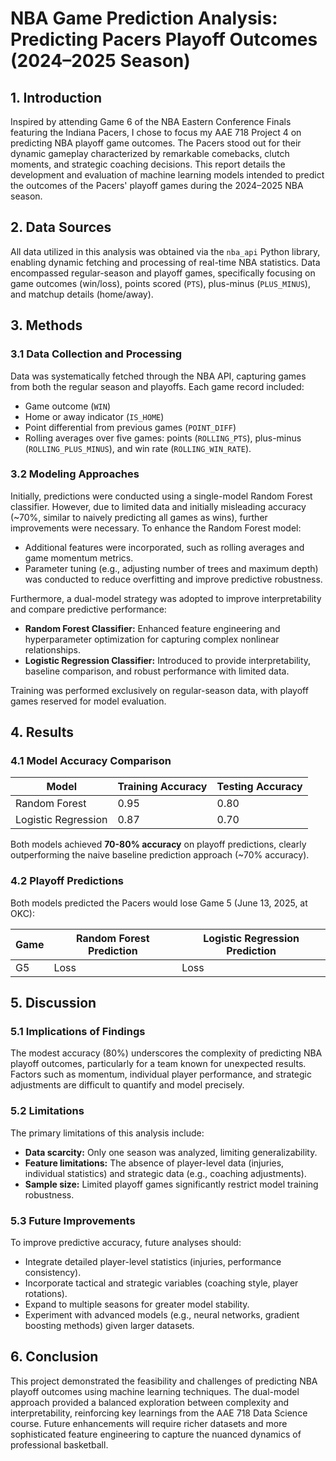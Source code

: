 # NBA Game Prediction Analysis: Predicting Pacers Playoff Outcomes (2024–2025 Season)

## 1. Introduction

Inspired by attending Game 6 of the NBA Eastern Conference Finals featuring the Indiana Pacers, I chose to focus my AAE 718 Project 4 on predicting NBA playoff game outcomes. The Pacers stood out for their dynamic gameplay characterized by remarkable comebacks, clutch moments, and strategic coaching decisions. This report details the development and evaluation of machine learning models intended to predict the outcomes of the Pacers' playoff games during the 2024–2025 NBA season.

## 2. Data Sources

All data utilized in this analysis was obtained via the `nba_api` Python library, enabling dynamic fetching and processing of real-time NBA statistics. Data encompassed regular-season and playoff games, specifically focusing on game outcomes (win/loss), points scored (`PTS`), plus-minus (`PLUS_MINUS`), and matchup details (home/away).

## 3. Methods

### 3.1 Data Collection and Processing

Data was systematically fetched through the NBA API, capturing games from both the regular season and playoffs. Each game record included:

* Game outcome (`WIN`)
* Home or away indicator (`IS_HOME`)
* Point differential from previous games (`POINT_DIFF`)
* Rolling averages over five games: points (`ROLLING_PTS`), plus-minus (`ROLLING_PLUS_MINUS`), and win rate (`ROLLING_WIN_RATE`).

### 3.2 Modeling Approaches

Initially, predictions were conducted using a single-model Random Forest classifier. However, due to limited data and initially misleading accuracy (~70%, similar to naively predicting all games as wins), further improvements were necessary. To enhance the Random Forest model:

* Additional features were incorporated, such as rolling averages and game momentum metrics.
* Parameter tuning (e.g., adjusting number of trees and maximum depth) was conducted to reduce overfitting and improve predictive robustness.

Furthermore, a dual-model strategy was adopted to improve interpretability and compare predictive performance:

* **Random Forest Classifier:** Enhanced feature engineering and hyperparameter optimization for capturing complex nonlinear relationships.
* **Logistic Regression Classifier:** Introduced to provide interpretability, baseline comparison, and robust performance with limited data.

Training was performed exclusively on regular-season data, with playoff games reserved for model evaluation.

## 4. Results

### 4.1 Model Accuracy Comparison

| Model               | Training Accuracy | Testing Accuracy |
| ------------------- | ----------------- | ---------------- |
| Random Forest       | 0.95              | 0.80             |
| Logistic Regression | 0.87              | 0.70             |

Both models achieved **70-**80%** accuracy** on playoff predictions, clearly outperforming the naive baseline prediction approach (~70% accuracy).

### 4.2 Playoff Predictions

Both models predicted the Pacers would lose Game 5 (June 13, 2025, at OKC):

| Game | Random Forest Prediction | Logistic Regression Prediction |
| ---- | ------------------------ | ------------------------------ |
| G5   | Loss                     | Loss                           |

## 5. Discussion

### 5.1 Implications of Findings

The modest accuracy (80%) underscores the complexity of predicting NBA playoff outcomes, particularly for a team known for unexpected results. Factors such as momentum, individual player performance, and strategic adjustments are difficult to quantify and model precisely.

### 5.2 Limitations

The primary limitations of this analysis include:

* **Data scarcity:** Only one season was analyzed, limiting generalizability.
* **Feature limitations:** The absence of player-level data (injuries, individual statistics) and strategic data (e.g., coaching adjustments).
* **Sample size:** Limited playoff games significantly restrict model training robustness.

### 5.3 Future Improvements

To improve predictive accuracy, future analyses should:

* Integrate detailed player-level statistics (injuries, performance consistency).
* Incorporate tactical and strategic variables (coaching style, player rotations).
* Expand to multiple seasons for greater model stability.
* Experiment with advanced models (e.g., neural networks, gradient boosting methods) given larger datasets.

## 6. Conclusion

This project demonstrated the feasibility and challenges of predicting NBA playoff outcomes using machine learning techniques. The dual-model approach provided a balanced exploration between complexity and interpretability, reinforcing key learnings from the AAE 718 Data Science course. Future enhancements will require richer datasets and more sophisticated feature engineering to capture the nuanced dynamics of professional basketball.
